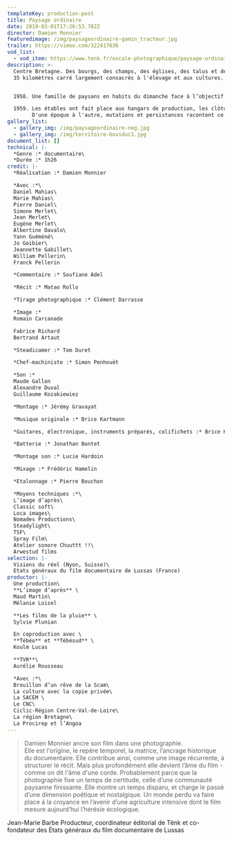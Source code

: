 ```yaml
---
templateKey: production-post
title: Paysage ordinaire
date: 2019-03-01T17:26:53.782Z
director: Damien Monnier
featuredimage: /img/paysageordinaire-gamin_tracteur.jpg
trailer: https://vimeo.com/322417636
vod_list:
  - vod_item: https://www.tenk.fr/escale-photographique/paysage-ordinaire.html
description: >-
  Centre Bretagne. Des bourgs, des champs, des églises, des talus et des haies,
  35 kilomètres carré largement consacrés à l'élevage et aux cultures.


  1958. Une famille de paysans en habits du dimanche face à l’objectif du photographe pour les noces d’or des plus vieux.

  1959. Les étables ont fait place aux hangars de production, les clôtures électriques ont remplacé les haies. Mais toujours, la terre, l'animal, l'eau, le sang, la merde… Les plus jeunes de la photo s’apprêtent à prendre leur retraite d'agriculteurs.
        D'une époque à l'autre, mutations et persistances racontent ce monde et ses pratiques au cœur desquelles le progrès résonne avec l'image de soi.
gallery_list:
  - gallery_img: /img/paysageordinaire-neg.jpg
  - gallery_img: /img/territoire-boviduc1.jpg
document_list: []
technical: |-
  *Genre :* documentaire\
  *Durée :* 1h26
credit: |-
  *Réalisation :* Damien Monnier

  *Avec :*\
  Daniel Mahias\
  Marie Mahias\
  Pierre Daniel\
  Simone Merlet\
  Jean Merlet\
  Eugène Merlet\
  Albertine Davalo\
  Yann Guéméné\
  Jo Goibier\
  Jeannette Gabillet\
  William Pellerin\
  Franck Pellerin

  *Commentaire :* Soufiane Adel

  *Récit :* Matao Rollo

  *Tirage photographique :* Clément Darrasse

  *Image :* 
  Romain Carcanade

  Fabrice Richard
  Bertrand Artaut

  *Steadicamer :* Tom Duret

  *Chef-machiniste :* Simon Penhouët

  *Son :*
  Maude Gallon
  Alexandre Duval
  Guillaume Kozakiewiez

  *Montage :* Jérémy Gravayat

  *Musique originale :* Brice Kartmann

  *Guitares, électronique, instruments préparés, colifichets :* Brice Kartmann

  *Batterie :* Jonathan Bontet

  *Montage son :* Lucie Hardoin

  *Mixage :* Frédéric Hamelin

  *Etalonnage :* Pierre Bouchon

  *Moyens techniques :*\
  L’image d’après\
  Classic soft\
  Loca images\
  Nomades Productions\
  Steadylight\
  TSF\
  Spray Film\
  Atelier sonore Chuuttt !!\
  Arwestud films
selection: |-
  Visions du réel (Nyon, Suisse)\
  Etats généraux du film documentaire de Lussas (France)
productor: |-
  Une production\
  **L’image d’après** \
  Maud Martin\
  Mélanie Loisel

  **Les films de la pluie** \
  Sylvie Plunian

  En coproduction avec \
  **Tébéo** et **Tébésud** \
  Koulm Lucas

  **TVR**\
  Aurélie Rousseau

  *Avec :*\
  Brouillon d’un rêve de la Scam\
  La culture avec la copie privée\
  La SACEM \
  Le CNC\
  Ciclic-Région Centre-Val-de-Loire\
  La région Bretagne\
  La Procirep et l’Angoa
---
```

> Damien Monnier ancre son film dans une photographie. \
> Elle est l'origine, le repère temporel, la matrice, l’ancrage historique du documentaire. Elle contribue ainsi, comme une image récurrente, à structurer le récit. Mais plus profondément elle devient l’âme du film - comme on dit l'âme d'une corde. Probablement parce que la photographie fixe un temps de certitude, celle d’une communauté paysanne finissante. Elle montre un temps disparu, et charge le passé d’une dimension poétique et nostalgique. Un monde perdu va faire place à la croyance en l’avenir d’une agriculture intensive dont le film mesure aujourd’hui l’hérésie écologique.

Jean-Marie Barbe
Producteur, coordinateur éditorial de Tënk
et co-fondateur des États généraux du film documentaire de Lussas